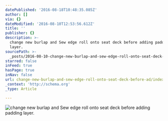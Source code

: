 ```yaml
---
datePublished: '2016-08-18T10:48:35.085Z'
author: []
via: {}
dateModified: '2016-08-10T12:53:56.612Z'
title: ''
publisher: {}
description: >-
  change new burlap and Sew edge roll onto seat deck before adding padding
  layer.
sourcePath: >-
  _posts/2016-08-10-change-new-burlap-and-sew-edge-roll-onto-seat-deck-before-ad.md
starred: false
inFeed: true
hasPage: true
inNav: false
url: change-new-burlap-and-sew-edge-roll-onto-seat-deck-before-ad/index.html
_context: 'http://schema.org'
_type: Article

---
```

![change new burlap and Sew edge roll onto seat deck before adding padding layer.](https://the-grid-user-content.s3-us-west-2.amazonaws.com/57c65277-93da-402b-bf66-abbe9eae0a5a.jpg)